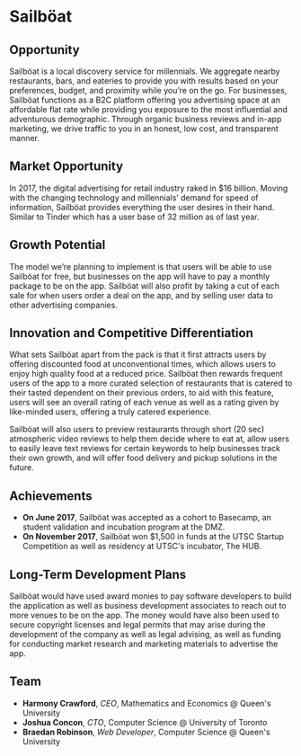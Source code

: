 # Sailböat
## Opportunity
Sailböat is a local discovery service for millennials. We aggregate nearby restaurants, bars, and eateries to provide you with results based on your preferences, budget, and proximity while you’re on the go. For businesses, Sailböat functions as a B2C platform offering you advertising space at an affordable flat rate while providing you exposure to the most influential and adventurous demographic. Through organic business reviews and in-app marketing, we drive traffic to you in an honest, low cost, and transparent manner.

## Market Opportunity

In 2017, the digital advertising for retail industry raked in $16 billion. Moving with the changing technology and millennials’ demand for speed of information, Sailböat provides everything the user desires in their hand. Similar to Tinder which has a user base of 32 million as of last year.

## Growth Potential

The model we’re planning to implement is that users will be able to use Sailböat for free, but businesses on the app will have to pay a monthly package to be on the app. Sailböat will also profit by taking a cut of each sale for when users order a deal on the app, and by selling user data to other advertising companies.

## Innovation and Competitive Differentiation
What sets Sailböat apart from the pack is that it first attracts users by offering discounted food at unconventional times, which allows users to enjoy high quality food at a reduced price. Sailböat then rewards frequent users of the app to a more curated selection of restaurants that is catered to their tasted dependent on their previous orders, to aid with this feature, users will see an overall rating of each venue as well as a rating given by like-minded users, offering a truly catered experience.

Sailböat will also users to preview restaurants through short (20 sec) atmospheric video reviews to help them decide where to eat at, allow users to easily leave text reviews for certain keywords to help businesses track their own growth, and will offer food delivery and pickup solutions in the future.

## Achievements

- **On June 2017**, Sailböat was accepted as a cohort to Basecamp, an student validation and incubation program at the DMZ.
- **On November 2017**, Sailböat won $1,500 in funds at the UTSC Startup Competition as well as residency at UTSC's incubator, The HUB.

## Long-Term Development Plans

Sailböat would have used award monies to pay software developers to build the application as well as business development associates to reach out to more venues to be on the app. The money would have also been used to secure copyright licenses and legal permits that may arise during the development of the company as well as legal advising, as well as funding for conducting market research and marketing materials to advertise the app.

## Team

- **Harmony Crawford**, *CEO*, Mathematics and Economics @ Queen's University
- **Joshua Concon**, *CTO*, Computer Science @ University of Toronto
- **Braedan Robinson**, *Web Developer*, Computer Science @ Queen's University
